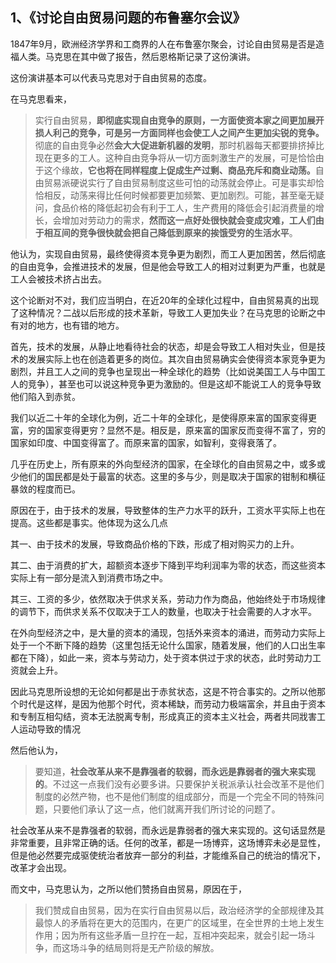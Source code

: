 <h2>1、《讨论自由贸易问题的布鲁塞尔会议》</h2><p>1847年9月，欧洲经济学界和工商界的人在布鲁塞尔聚会，讨论自由贸易是否是造福人类。马克思在其中做了报告，然后恩格斯记录了这份演讲。</p><p>这份演讲基本可以代表马克思对于自由贸易的态度。</p><p>在马克思看来，</p><blockquote>实行自由贸易，<b>即彻底实现自由竞争的原则，一方面使资本家之间更加展开损人利己的竞争，可是另一方面同样也会使工人之间产生更加尖锐的竞争。</b>彻底的自由竞争必然<b>会大大促进新机器的发明</b>，那时机器每天都要排挤掉比现在更多的工人。这种自由竞争将从一切方面刺激生产的发展，可是恰恰由于这个缘故，<b>它也将在同样程度上促成生产过剩、商品充斥和商业动荡。</b>自由贸易派硬说实行了自由贸易制度这些可怕的动荡就会停止。可是事实却恰恰相反，动荡来得比任何时候都要更加频繁、更加剧烈。可能，甚至毫无疑问，食品价格的降低起初会有利于工人，生产费用的降低会引起消费量的增长，会增加对劳动力的需求，<b>然而这一点好处很快就会变成灾难，工人们由于相互间的竞争很快就会把自己降低到原来的挨饿受穷的生活水平</b>。</blockquote><p>他认为，实现自由贸易，最终使得资本竞争更为剧烈，而工人更加困苦，然后彻底的自由竞争，会推进技术的发展，但是他会导致工人的相对过剩更为严重，也就是工人会被技术挤占出去。</p><p>这个论断对不对，我们应当明白，在近20年的全球化过程中，自由贸易真的出现了这种情况？二战以后形成的技术革新，导致工人更加失业？在马克思的论断之中有对的地方，也有错的地方。</p><p>首先，技术的发展，从静止地看待社会的状态，却是会导致工人相对失业，但是技术的发展实际上也在创造着更多的岗位。其次自由贸易确实会使得资本家竞争更为剧烈，并且工人之间的竞争也呈现出一种全球化的趋势（比如说美国工人与中国工人的竞争），甚至也可以说这种竞争更为激励的。但是这却不能说工人的竞争导致他们陷入到赤贫。</p><p>我们以近二十年的全球化为例，近二十年的全球化，是使得原来富的国家变得更富，穷的国家变得更穷？显然不是。相反是，原来富的国家反而变得不富了，穷的国家如印度、中国变得富了。而原来富的国家，如智利，变得衰落了。</p><p>几乎在历史上，所有原来的外向型经济的国家，在全球化的自由贸易之中，或多或少他们的国民都是处于最富的状态。这里的多与少，则是取决于国家的钳制和横征暴敛的程度而已。</p><p>原因在于，由于技术的发展，导致整体的生产力水平的跃升，工资水平实际上也在提高。这些都是事实。他体现为这么几点</p><p>其一、由于技术的发展，导致商品价格的下跌，形成了相对购买力的上升。</p><p>其二、由于消费的扩大，超额资本逐步下降到平均利润率为零的状态，而这些资本实际上有一部分是流入到消费市场之中。</p><p>其三、工资的多少，依然取决于供求关系，劳动力作为商品，他始终处于市场规律的调节下，而供求关系不仅取决于工人的数量，也取决于社会需要的人才水平。</p><p>在外向型经济之中，是大量的资本的涌现，包括外来资本的涌进，而劳动力实际上处于一个不断下降的趋势（这里包括无论什么国家，随着发展，他们的人口出生率都在下降），如此一来，资本与劳动力，处于资本供过于求的状态，此时劳动力工资就会上升。</p><p>因此马克思所设想的无论如何都是出于赤贫状态，这是不符合事实的。之所以他那个时代是这样，是因为他那个时代，资本稀缺，而劳动力极端富余，并且由于资本和专制互相勾结，资本无法脱离专制，形成真正的资本主义社会，两者共同戕害工人运动导致的情况</p><p>然后他认为，</p><blockquote>要知道，<b>社会改革从来不是靠强者的软弱，而永远是靠弱者的强大来实现的</b>。不过这一点我们没有必要多讲。只要保护关税派承认社会改革不是他们制度的必然产物，也不是他们制度的组成部分，而是一个完全不同的特殊问题，只要他们承认了这一点，他们就离开我们所讨论的问题了。</blockquote><p>社会改革从来不是靠强者的软弱，而永远是靠弱者的强大来实现的。这句话显然是非常重要，且非常正确的话。任何的改革，都是一场博弈，这场博弈未必是显性，但是他必然要完成驱使统治者放弃一部分的利益，才能维系自己的统治的情况下，改革才会出现。</p><p>而文中，马克思认为，之所以他们赞扬自由贸易，原因在于，</p><blockquote>我们赞成自由贸易，因为在实行自由贸易以后，政治经济学的全部规律及其最惊人的矛盾将在更大的范围内，在更广的区域里，在全世界的土地上发生作用；因为所有这些矛盾一旦拧在一起，互相冲突起来，就会引起一场斗争，而这场斗争的结局则将是无产阶级的解放。</blockquote>